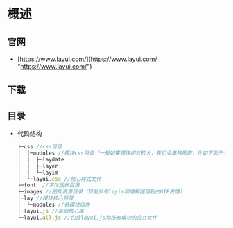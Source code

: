 # 概述

## 官网

  - [https://www.layui.com/](https://www.layui.com/ "https://www.layui.com/")

## 下载

## 目录

  - 代码结构

    ```js
    ├─css //css目录
    │  │─modules //模块css目录（一般如果模块相对较大，我们会单独提取，比如下面三个：）
    │  │  ├─laydate
    │  │  ├─layer
    │  │  └─layim
    │  └─layui.css //核心样式文件
    ├─font  //字体图标目录
    ├─images //图片资源目录（目前只有layim和编辑器用到的GIF表情）
    │─lay //模块核心目录
    │  └─modules //各模块组件
    │─layui.js //基础核心库
    └─layui.all.js //包含layui.js和所有模块的合并文件
    ```
